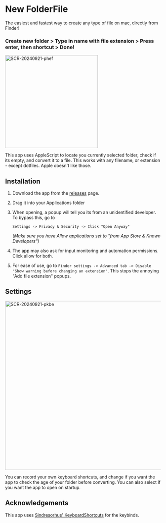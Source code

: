 # New FolderFile
The easiest and fastest way to create any type of file on mac, directly from Finder!

### Create new folder > Type in name with file extension > Press enter, then shortcut > Done!

<img width="300" alt="SCR-20240921-phef" src="https://github.com/user-attachments/assets/e5986e4a-d479-4e16-9f18-78912b8c69a8">

This app uses AppleScript to locate you currently selected folder, check if its empty, and convert it to a file. This works with any filename, or extension - except dotfiles. Apple doesn't like those.

## Installation
1. Download the app from the [releases](https://github.com/Tmate6/NewFolderFile/releases/latest) page.
2. Drag it into your Applications folder
3. When opening, a popup will tell you its from an unidentified developer. To bypass this, go to

     `Settings -> Privacy & Security -> Click "Open Anyway"`

     _(Make sure you have Allow applications set to "from App Store & Known Developers")_
5. The app may also ask for input monitoring and automation permissions. Click allow for both.

6. For ease of use, go to `Finder settings -> Advanced tab -> Disable "Show warning before changing an extension"`. This stops the annoying "Add file extension" popups.

## Settings
<img width="546" alt="SCR-20240921-pkbe" src="https://github.com/user-attachments/assets/406f2b42-ef08-4280-94f2-30a8e913d57e">

You can record your own keyboard shortcuts, and change if you want the app to check the age of your folder before converting. You can also select if you want the app to open on startup.

## Acknowledgements
This app uses [Sindresorhus' KeyboardShortcuts](https://github.com/sindresorhus/KeyboardShortcuts) for the keybinds.
